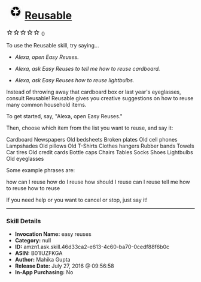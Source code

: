 # &nbsp;<img src="skill_icon" alt="Reusable icon" width="36"> [Reusable](http://alexa.amazon.com/#skills/amzn1.ask.skill.46d33ca2-e613-4c60-ba70-0cedf88f6b0c)
![0 stars](../../images/ic_star_border_black_18dp_1x.png)![0 stars](../../images/ic_star_border_black_18dp_1x.png)![0 stars](../../images/ic_star_border_black_18dp_1x.png)![0 stars](../../images/ic_star_border_black_18dp_1x.png)![0 stars](../../images/ic_star_border_black_18dp_1x.png) 0

To use the Reusable skill, try saying...

* *Alexa, open Easy Reuses.*

* *Alexa, ask Easy Reuses to tell me how to reuse cardboard.*

* *Alexa, ask Easy Reuses how to reuse lightbulbs.*

Instead of throwing away that cardboard box or last year's eyeglasses, consult Reusable! Reusable gives you creative suggestions on how to reuse many common household items. 

To get started, say, "Alexa, open Easy Reuses."

Then, choose which item from the list you want to reuse, and say it:

Cardboard
Newspapers 
Old bedsheets
Broken plates
Old cell phones
Lampshades
Old pillows
Old T-Shirts
Clothes hangers
Rubber bands
Towels
Car tires
Old credit cards
Bottle caps
Chairs
Tables
Socks 
Shoes
Lightbulbs
Old eyeglasses

Some example phrases are:

how can I reuse 
how do I reuse 
how should I reuse 
can I reuse 
tell me how to reuse 
how to reuse 

If you need help or you want to cancel or stop, just say it!

***

### Skill Details

* **Invocation Name:** easy reuses
* **Category:** null
* **ID:** amzn1.ask.skill.46d33ca2-e613-4c60-ba70-0cedf88f6b0c
* **ASIN:** B01IUZFKGA
* **Author:** Mahika Gupta
* **Release Date:** July 27, 2016 @ 09:56:58
* **In-App Purchasing:** No
